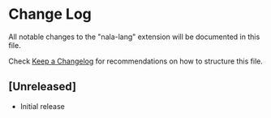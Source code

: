 # Change Log

All notable changes to the "nala-lang" extension will be documented in this file.

Check [Keep a Changelog](http://keepachangelog.com/) for recommendations on how to structure this file.

## [Unreleased]

- Initial release